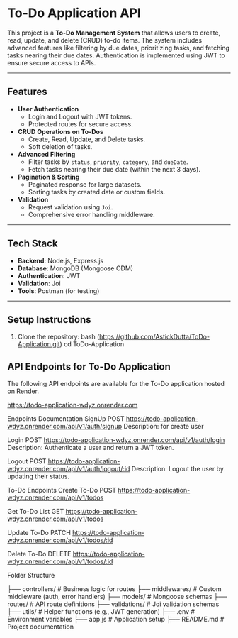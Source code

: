 # To-Do Application API

This project is a **To-Do Management System** that allows users to create, read, update, and delete (CRUD) to-do items. The system includes advanced features like filtering by due dates, prioritizing tasks, and fetching tasks nearing their due dates. Authentication is implemented using JWT to ensure secure access to APIs.

---

## **Features**

- **User Authentication**
  - Login and Logout with JWT tokens.
  - Protected routes for secure access.
- **CRUD Operations on To-Dos**
  - Create, Read, Update, and Delete tasks.
  - Soft deletion of tasks.
- **Advanced Filtering**
  - Filter tasks by `status`, `priority`, `category`, and `dueDate`.
  - Fetch tasks nearing their due date (within the next 3 days).
- **Pagination & Sorting**
  - Paginated response for large datasets.
  - Sorting tasks by created date or custom fields.
- **Validation**
  - Request validation using `Joi`.
  - Comprehensive error handling middleware.
  
---

## **Tech Stack**

- **Backend**: Node.js, Express.js
- **Database**: MongoDB (Mongoose ODM)
- **Authentication**: JWT
- **Validation**: Joi
- **Tools**: Postman (for testing)

---

## **Setup Instructions**

1. Clone the repository:
   bash
   (https://github.com/AstickDutta/ToDo-Application.git)
   cd ToDo-Application


## API Endpoints for To-Do Application

The following API endpoints are available for the To-Do application hosted on Render.

https://todo-application-wdyz.onrender.com

Endpoints Documentation
SignUp
POST https://todo-application-wdyz.onrender.com/api/v1/auth/signup
Description: for create user

Login
POST https://todo-application-wdyz.onrender.com/api/v1/auth/login
Description: Authenticate a user and return a JWT token.


Logout
POST https://todo-application-wdyz.onrender.com/api/v1/auth/logout/:id
Description: Logout the user by updating their status.


To-Do Endpoints
Create To-Do
POST https://todo-application-wdyz.onrender.com/api/v1/todos

Get To-Do List
GET https://todo-application-wdyz.onrender.com/api/v1/todos

Update To-Do
PATCH https://todo-application-wdyz.onrender.com/api/v1/todos/:id

Delete To-Do
DELETE https://todo-application-wdyz.onrender.com/api/v1/todos/:id

Folder Structure

├── controllers/       # Business logic for routes
├── middlewares/       # Custom middleware (auth, error handlers)
├── models/            # Mongoose schemas
├── routes/            # API route definitions
├── validations/       # Joi validation schemas
├── utils/             # Helper functions (e.g., JWT generation)
├── .env               # Environment variables
├── app.js             # Application setup
├── README.md          # Project documentation
